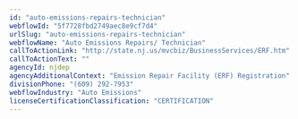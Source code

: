 ```yaml
---
id: "auto-emissions-repairs-technician"
webflowId: "5f7728fbd2749aec8e9cf7d4"
urlSlug: "auto-emissions-repairs-technician"
webflowName: "Auto Emissions Repairs/ Technician"
callToActionLink: "http://state.nj.us/mvcbiz/BusinessServices/ERF.htm"
callToActionText: ""
agencyId: njdep
agencyAdditionalContext: "Emission Repair Facility (ERF) Registration"
divisionPhone: "(609) 292-7953"
webflowIndustry: "Auto Emissions"
licenseCertificationClassification: "CERTIFICATION"
---
```

